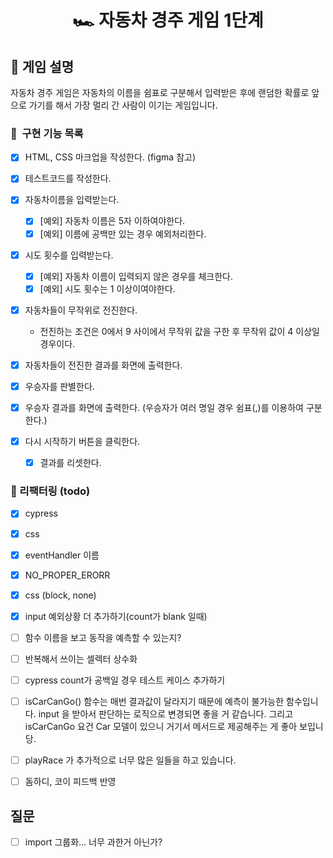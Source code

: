<h1 align="middle">🏎️ 자동차 경주 게임 1단계</h1>

## 👀 게임 설명
자동차 경주 게임은 자동차의 이름을 쉼표로 구분해서 입력받은 후에 랜덤한 확률로 앞으로 가기를 해서 가장 멀리 간 사람이 이기는 게임입니다.

### 🎯 &nbsp;구현 기능 목록
- [x] HTML, CSS 마크업을 작성한다. (figma 참고) 
- [x] 테스트코드를 작성한다.

- [x] 자동차이름을 입력받는다.
  - [x] [예외] 자동차 이름은 5자 이하여야한다. 
  - [x] [예외] 이름에 공백만 있는 경우 예외처리한다.

- [x] 시도 횟수를 입력받는다. 
  - [x] [예외] 자동차 이름이 입력되지 않은 경우를 체크한다. 
  - [x] [예외] 시도 횟수는 1 이상이여야한다.

- [x] 자동차들이 무작위로 전진한다. 
  - 전진하는 조건은 0에서 9 사이에서 무작위 값을 구한 후 무작위 값이 4 이상일 경우이다.
- [x] 자동차들이 전진한 결과를 화면에 출력한다. 
- [x] 우승자를 판별한다. 
- [x] 우승자 결과를 화면에 출력한다. (우승자가 여러 명일 경우 쉼표(,)를 이용하여 구분한다.)
- [x] 다시 시작하기 버튼을 클릭한다. 
  - [x] 결과를 리셋한다. 

### 🔄 리팩터링 (todo)
- [x] cypress
- [x] css 
- [x] eventHandler 이름
- [x] NO_PROPER_ERORR
- [x] css (block, none)
- [x] input 예외상황 더 추가하기(count가 blank 일때)
- [ ] 함수 이름을 보고 동작을 예측할 수 있는지? 
- [ ] 반복해서 쓰이는 셀렉터 상수화 

- [ ] cypress count가 공백일 경우 테스트 케이스 추가하기 
- [ ] isCarCanGo() 함수는 매번 결과값이 달라지기 때문에 예측이 불가능한 함수입니다. input 을 받아서 판단하는 로직으로 변경되면 좋을 거 같습니다. 그리고 isCarCanGo 요건 Car 모델이 있으니 거기서 메서드로 제공해주는 게 좋아 보입니당.
- [ ] playRace 가 추가적으로 너무 많은 일들을 하고 있습니다.
- [ ] 돔하디, 코이 피드백 반영 

## 질문 
- [ ] import 그룹화... 너무 과한거 아닌가? 
